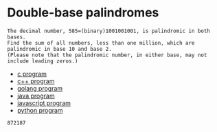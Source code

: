 # Double-base palindromes

```
The decimal number, 585=(binary)1001001001, is palindromic in both bases.
Find the sum of all numbers, less than one million, which are palindromic in base 10 and base 2.
(Please note that the palindromic number, in either base, may not include leading zeros.)
```

* [c program](Problem036.c)
* [c++ program](Problem036.cpp)
* [golang program](Problem036.go)
* [java program](Problem036.java)
* [javascript program](Problem036.js)
* [python program](Problem036.py)

```
872187
```
